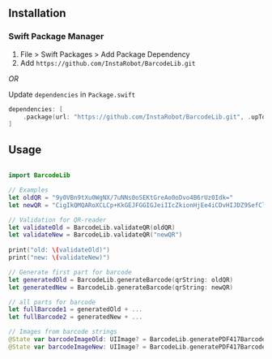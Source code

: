 ## Installation

### Swift Package Manager

1. File > Swift Packages > Add Package Dependency
2. Add `https://github.com/InstaRobot/BarcodeLib.git`

_OR_

Update `dependencies` in `Package.swift`
```swift
dependencies: [
    .package(url: "https://github.com/InstaRobot/BarcodeLib.git", .upToNextMajor(from: "1.0.0"))
]
```

## Usage

```swift

import BarcodeLib

// Examples
let oldQR = "9y0VBn9tXu0WgNX/7uNNs0oSEKtGreAo0oDvo4B6rUz0Idk="
let newQR = "CigIkQMQARoXCLCp+KkGEJFGGIGJeiIIcZkionHjEe4iCDvHIJDZ9SefCl0IkAMQARoQCKjA6KkGEgQRIwAAGIGJeiJEUj4DwLdjHYEjPNGwzDt1p5UwMwuAsMHDumyGbxrAHYLg/ENvGCKxedAbY50htGTGTzcDz3c9/fXLzSxm+wA8iJThug4="

// Validation for QR-reader
let validateOld = BarcodeLib.validateQR(oldQR)
let validateNew = BarcodeLib.validateQR("newQR")
        
print("old: \(validateOld)")
print("new: \(validateNew)")

// Generate first part for barcode
let generatedOld = BarcodeLib.generateBarcode(qrString: oldQR)
let generatedNew = BarcodeLib.generateBarcode(qrString: newQR)

// all parts for barcode
let fullBarcode1 = generatedOld + ...
let fullBarcode2 = generatedNew + ...

// Images from barcode strings
@State var barcodeImageOld: UIImage? = BarcodeLib.generatePDF417Barcode(from: fullBarcode1)
@State var barcodeImageNew: UIImage? = BarcodeLib.generatePDF417Barcode(from: fullBarcode2)

```
